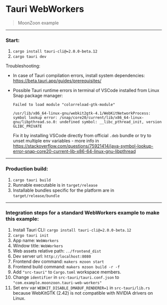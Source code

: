 # Tauri WebWorkers
> MoonZoon example

---

### Start:

1. `cargo install tauri-cli@=2.0.0-beta.12`
2. `cargo tauri dev`

Troubleshooting:
- In case of Tauri compilation errors, install system dependencies: https://beta.tauri.app/guides/prerequisites/

- Possible Tauri runtime errors in terminal of VSCode installed from Linux Snap package manager:
    ```
    Failed to load module "colorreload-gtk-module"

    /usr/lib/x86_64-linux-gnu/webkit2gtk-4.1/WebKitNetworkProcess: symbol lookup error: /snap/core20/current/lib/x86_64-linux-gnu/libpthread.so.0: undefined symbol: __libc_pthread_init, version GLIBC_PRIVATE
    ```
    Fix it by installing VSCode directly from official `.deb` bundle or try to unset multiple env variables - more info in https://stackoverflow.com/questions/75921414/java-symbol-lookup-error-snap-core20-current-lib-x86-64-linux-gnu-libpthread

---

### Production build:

1. `cargo tauri build`
2. Runnable executable is in `target/release`
3. Installable bundles specific for the platform are in `target/release/bundle`

---

### Integration steps for a standard WebWorkers example to make this example:

1. Install Tauri CLI: `cargo install tauri-cli@=2.0.0-beta.12`
2. `cargo tauri init`
3. App name: `WebWorkers`
4. Window title: `WebWorkers`
5. Web assets relative path: `../frontend_dist`
6. Dev server url: `http://localhost:8080`
7. Frontend dev command: `makers mzoon start`
8. Frontend build command: `makers mzoon build -r -f`
9. Add `"src-tauri"` to `Cargo.toml` workspace members.
10. Change `identifier` in `src-tauri/tauri.conf.json` to `"com.example.moonzoon.tauri-web-workers"`
11. Set env var `WEBKIT_DISABLE_DMABUF_RENDERER=1` in `src-tauri/lib.rs` because WebKitGTK (2.42) is not compatible with NVIDIA drivers on Linux.
